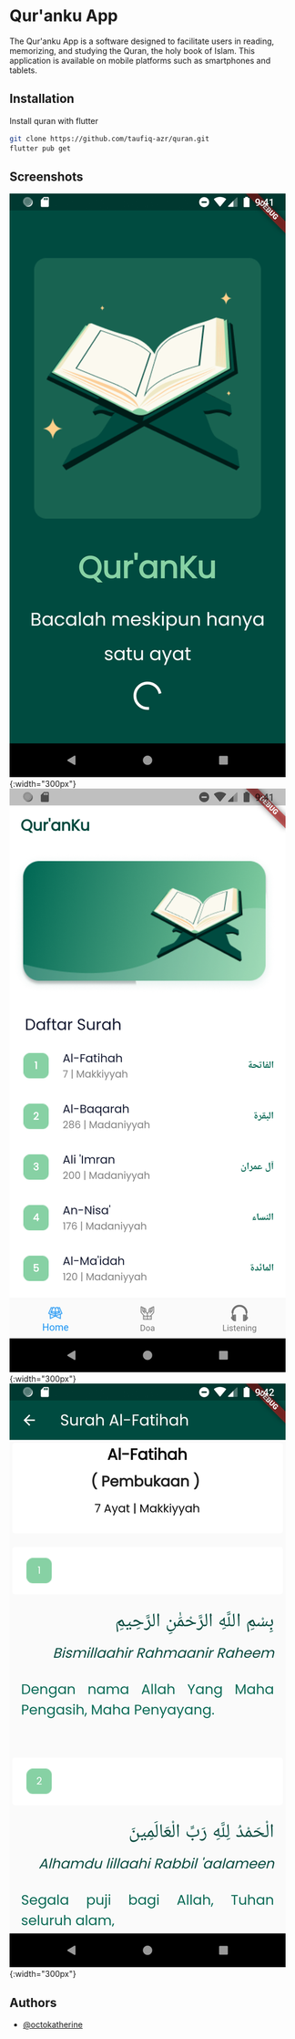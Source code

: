 
# Qur'anku App

The Qur'anku App is a software designed to facilitate users in reading, memorizing, and studying the Quran, the holy book of Islam. This application is available on mobile platforms such as smartphones and tablets.


## Installation

Install quran with flutter

```bash
git clone https://github.com/taufiq-azr/quran.git
flutter pub get
```

    
## Screenshots

![App Screenshot](screenshots/ss1.png){:width="300px"}
![App Screenshot](screenshots/ss2.png){:width="300px"}
![App Screenshot](screenshots/ss3.png){:width="300px"}



## Authors

- [@octokatherine](https://github.com/taufiq-azr)

